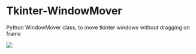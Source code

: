 # Tkinter-WindowMover
Python WindowMover class, to move tkinter windows without dragging on frame

![](https://github.com/cyklon73/Tkinter-WindowMover/showcase.gif)
